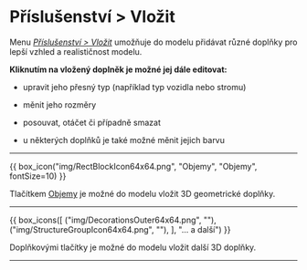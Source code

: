
<h1>Příslušenství &gt; Vložit</h1>

<p>
Menu <u><i>Příslušenství &gt; Vložit</i></u> umožňuje do modelu přidávat různé doplňky pro lepší vzhled a realističnost modelu.</p>

<p>
<b>Kliknutím na vložený doplněk je možné jej dále editovat:</b></p>

<ul>
  <li><p>upravit jeho přesný typ (například typ vozidla nebo stromu)</p></li>
  <li><p>měnit jeho rozměry</p></li>
  <li><p>posouvat, otáčet či případně smazat</p></li>
  <li><p>u některých doplňků je také možné měnit jejich barvu</p></li>
</ul>

<hr class="main"> <!-- Vodorovná čára jako oddělovač sekce -->
    
{{ box_icon("img/RectBlockIcon64x64.png", "Objemy", "Objemy", fontSize=10) }}

<p>Tlačítkem <u>Objemy</u> je možné do modelu vložit 3D geometrické doplňky.</p>

<hr class="main"> <!-- Vodorovná čára jako oddělovač sekce -->

{{ box_icons([
  ("img/DecorationsOuter64x64.png", ""),
  ("img/StructureGroupIcon64x64.png", ""),
], "... a další") }}

<p>Doplňkovými tlačítky je možné do modelu vložit další 3D doplňky.</p>

<hr class="main"> <!-- Vodorovná čára jako oddělovač sekce -->

<!--{{ box_icon("img/MainInsert64x64.png", "Vložit", "Vložit", fontSize=10) }}

<p>Tlačítkem <u>Vložit</u> je možné do modelu vložit vybrané doplňky.</p>

<hr class="main"> <!-- Vodorovná čára jako oddělovač sekce -->

<!--{{ box_icon("img/TapeMeasureIcon64x64.png", "Měření", "Měření") }}

<p>Tlačítkem <u>Měření</u> je možné zkontrolovat rozměry modelu.</p>

<hr class="main"> <!-- Vodorovná čára jako oddělovač sekce -->

<!-- product: HiStruct Building Configurator -->
